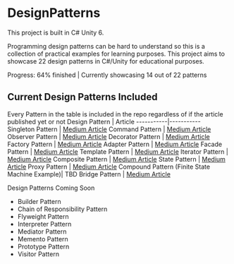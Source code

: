# DesignPatterns #
This project is built in C# Unity 6.

Programming design patterns can be hard to understand so this is a collection of practical examples for learning purposes.
This project aims to showcase 22 design patterns in C#/Unity for educational purposes.

Progress: 64% finished | Currently showcasing 14 out of 22 patterns

## Current Design Patterns Included ##
Every Pattern in the table is included in the repo regardless of if the article published yet or not
Design Pattern | Article
-----------|-----------
Singleton Pattern | [Medium Article](https://medium.com/unity-coder-corner/unity-the-singleton-pattern-1cfdfac7c999?sk=22cf4fa70d05902a413e4984c487be61)
Command Pattern | [Medium Article](https://medium.com/unity-coder-corner/unity-the-command-pattern-f87273ae96d0?sk=4c23f2a93ac3a17c57d1fb4b04bd8798)
Observer Pattern | [Medium Article](https://medium.com/unity-coder-corner/unity-the-observer-pattern-767ac65ed7bb?sk=b132b5589e6050580f008f1f1b82dcf2)
Decorator Pattern | [Medium Article](https://medium.com/unity-coder-corner/unity-the-decorator-pattern-a375f6f4d462?sk=ec7e23f5c3f29499aada782e2f9f160e)
Factory Pattern | [Medium Article](https://medium.com/unity-coder-corner/unity-the-factory-pattern-0af7ffff2eb5?sk=b13dc76b45831e3c6c19df67bf375b2b)
Adapter Pattern | [Medium Article](https://medium.com/unity-coder-corner/unity-the-adapter-pattern-bee31af80739?sk=27e8ad042aad8b9c157d379fa6ce6115)
Facade Pattern | [Medium Article](https://medium.com/unity-coder-corner/unity-the-facade-pattern-2db198b06558?sk=773aeb128fc8c168669ff0925956ed58)
Template Pattern | [Medium Article](https://medium.com/unity-coder-corner/unity-the-template-pattern-fda248a1a0e8?sk=850dd92987c1a465e9bfaf417eda1c19)
Iterator Pattern | [Medium Article](https://medium.com/@MJQuinn/unity-the-iterator-pattern-0dc756f9dbda?sk=fc4238fcd646f08d4ddd79134044433a)
Composite Pattern | [Medium Article](https://medium.com/unity-coder-corner/unity-the-composite-pattern-ca8342b7660d?sk=47d5b234c7721fbad4a75653231276b1)
State Pattern | [Medium Article](https://medium.com/@MJQuinn/unity-the-state-pattern-ee067fe8bf1b?sk=815c9d4995cc05e435df0d7393886eec)
Proxy Pattern | [Medium Article](https://medium.com/@MJQuinn/unity-proxy-pattern-1998c8e270b1?sk=94288784e4343a45a5c40ebe6832349e)
Compound Pattern (Finite State Machine Example)| TBD
Bridge Pattern | [Medium Article](https://medium.com/@MJQuinn/unity-bridge-pattern-8533832c0981?sk=3e23d75044e465027df5250e4cdd0ddf)



Design Patterns Coming Soon
- Builder Pattern
- Chain of Responsibility Pattern
- Flyweight Pattern
- Interpreter Pattern
- Mediator Pattern
- Memento Pattern
- Prototype Pattern
- Visitor Pattern
